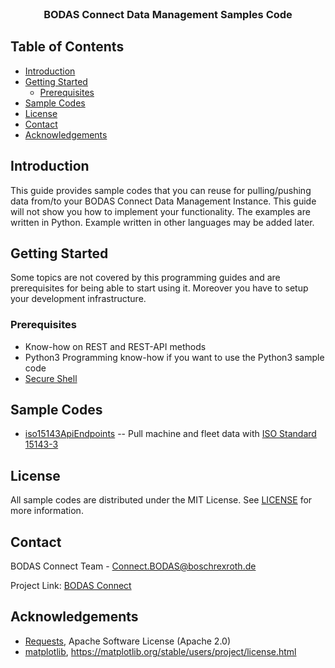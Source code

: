 <br />
<p align="center">
  
  <h3 align="center">BODAS Connect Data Management Samples Code</h3>

</p>



<!-- TABLE OF CONTENTS -->
## Table of Contents

* [Introduction](#introduction)
* [Getting Started](#getting-started)
  * [Prerequisites](#prerequisites)
* [Sample Codes](#sample-codes)
* [License](#license)
* [Contact](#contact)
* [Acknowledgements](#acknowledgements)



<!-- ABOUT THE PROJECT -->
## Introduction

This guide provides sample codes that you can reuse for pulling/pushing data from/to your BODAS Connect Data Management Instance. This guide will not show you how to implement your functionality. The examples are written in Python. Example written in other languages may be added later.


<!-- GETTING STARTED -->
## Getting Started

Some topics are not covered by this programming guides and are prerequisites for being able to start using it. Moreover you have to setup your development infrastructure.

### Prerequisites

* Know-how on REST and REST-API methods
* Python3 Programming know-how if you want to use the Python3 sample code
* [Secure Shell](https://en.wikipedia.org/wiki/Secure_Shell)

## Sample Codes

* [iso15143ApiEndpoints](#) -- Pull machine and fleet data with [ISO Standard 15143-3](https://www.iso.org/standard/67556.html)

<!-- LICENSE -->
## License

All sample codes are distributed under the MIT License. See [LICENSE](https://opensource.org/license/mit/) for more information.


<!-- CONTACT -->
## Contact

BODAS Connect Team - Connect.BODAS@boschrexroth.de

Project Link: [BODAS Connect](https://www.boschrexroth.com/en/us/transforming-mobile-machines/electronification-and-iot/bodas-connect/)

<!-- ACKNOWLEDGEMENTS -->
## Acknowledgements
* [Requests](https://pypi.org/project/requests/), Apache Software License (Apache 2.0)
* [matplotlib](https://matplotlib.org/), https://matplotlib.org/stable/users/project/license.html
